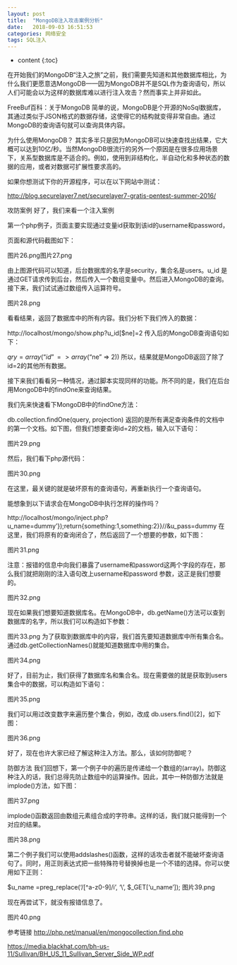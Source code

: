 ```yaml
---
layout: post
title:  "MongoDB注入攻击案例分析"
date:   2018-09-03 16:51:53
categories: 网络安全
tags: SQL注入
---
```


* content
{:toc}

在开始我们的MongoDB“注入之旅”之前，我们需要先知道和其他数据库相比，为什么我们更愿意选MongoDB——因为MongoDB并不是SQL作为查询语句，所以人们可能会以为这样的数据库难以进行注入攻击？然而事实上并非如此。

FreeBuf百科：关于MongoDB
简单的说，MongoDB是个开源的NoSql数据库，其通过类似于JSON格式的数据存储，这使得它的结构就变得非常自由。通过MongoDB的查询语句就可以查询具体内容。 

为什么使用MongoDB？
其实多半只是因为MongoDB可以快速查找出结果，它大概可以达到10亿/秒。当然MongoDB很流行的另外一个原因是在很多应用场景下，关系型数据库是不适合的。例如，使用到非结构化，半自动化和多种状态的数据的应用，或者对数据可扩展性要求高的。

如果你想测试下你的开源程序，可以在以下网站中测试：

http://blog.securelayer7.net/securelayer7-gratis-pentest-summer-2016/

攻防案例
好了，我们来看一个注入案例

第一个php例子，页面主要实现通过变量id获取到该id的username和password，

页面和源代码截图如下：

 图片26.png图片27.png  

由上图源代码可以知道，后台数据库的名字是security，集合名是users。u_id 是通过GET请求传到后台，然后传入一个数组变量中。然后进入MongoDB的查询。接下来，我们试试通过数组传入运算符号。

图片28.png 

看看结果，返回了数据库中的所有内容。我们分析下我们传入的数据：


http://localhost/mongo/show.php?u_id[$ne]=2
传入后的MongoDB查询语句如下：


$qry= array(“id” => array(“$ne” => 2))
所以，结果就是MongoDB返回了除了id=2的其他所有数据。 

接下来我们看看另一种情况，通过脚本实现同样的功能。所不同的是，我们在后台用MongoDB中的findOne来查询结果。

我们先来快速看下MongoDB中的findOne方法：


db.collection.findOne(query, projection)
返回的是所有满足查询条件的文档中的第一个文档。如下图，但我们想要查询id=2的文档，输入以下语句：

图片29.png 

然后，我们看下php源代码：

图片30.png 

在这里，最关键的就是破坏原有的查询语句，再重新执行一个查询语句。

能想象到以下请求会在MongoDB中执行怎样的操作吗？

http://localhost/mongo/inject.php?u_name=dummy’});return{something:1,something:2}}//&u_pass=dummy
在这里，我们将原有的查询闭合了，然后返回了一个想要的参数，如下图：

图片31.png 

注意：报错的信息中向我们暴露了username和password这两个字段的存在，那么我们就把刚刚的注入语句改上username和password 参数，这正是我们想要的。

图片32.png 

现在如果我们想要知道数据库名。在MongoDB中，db.getName()方法可以查到数据库的名字，所以我们可以构造如下参数：

图片33.png
为了获取到数据库中的内容，我们首先要知道数据库中所有集合名。通过db.getCollectionNames()就能知道数据库中用的集合。

图片34.png 

好了，目前为止，我们获得了数据库名和集合名。现在需要做的就是获取到users集合中的数据，可以构造如下语句：

 图片35.png

我们可以用过改变数字来遍历整个集合，例如，改成 db.users.find()[2]，如下图：

图片36.png 

好了，现在也许大家已经了解这种注入方法。那么，该如何防御呢？

防御方法
我们回想下，第一个例子中的遍历是传递给一个数组的(array)。防御这种注入的话，我们总得先防止数组中的运算操作。因此，其中一种防御方法就是implode()方法，如下图：

 图片37.png

implode()函数返回由数组元素组合成的字符串。这样的话，我们就只能得到一个对应的结果。

图片38.png 

第二个例子我们可以使用addslashes()函数，这样的话攻击者就不能破坏查询语句了。同时，用正则表达式把一些特殊符号替换掉也是一个不错的选择。你可以使用如下正则：


$u_name =preg_replace(‘/[^a-z0-9]/i’, ‘\’, $_GET[‘u_name’]);
图片39.png 

现在再尝试下，就没有报错信息了。

图片40.png 

参考链接
http://php.net/manual/en/mongocollection.find.php

https://media.blackhat.com/bh-us-11/Sullivan/BH_US_11_Sullivan_Server_Side_WP.pdf
